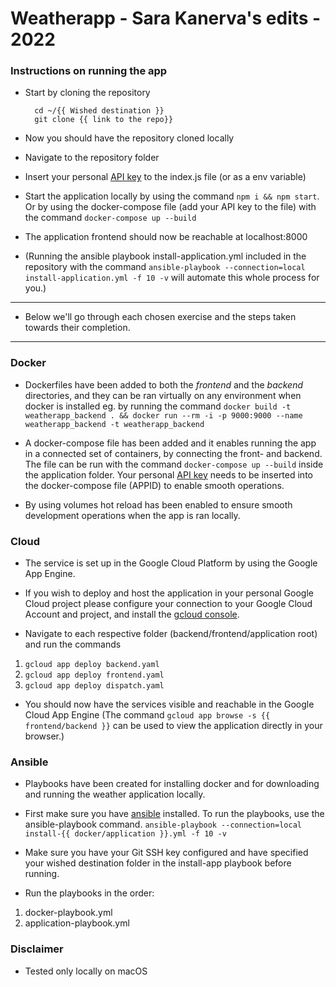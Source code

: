 # Weatherapp - Sara Kanerva's edits - 2022

### Instructions on running the app

- Start by cloning the repository

		cd ~/{{ Wished destination }}
		git clone {{ link to the repo}}
    
- Now you should have the repository cloned locally
- Navigate to the repository folder
- Insert your personal [API key](http://openweathermap.org) to the index.js file (or as a env variable)
- Start the application locally by using the command `npm i && npm start`. Or by using the docker-compose file (add your API key to the file) with the command `docker-compose up --build`
- The application frontend should now be reachable at localhost:8000
- (Running the ansible playbook install-application.yml included in the repository with the command `ansible-playbook --connection=local install-application.yml -f 10 -v` will automate this whole process for you.)

------------
* Below we'll go through each chosen exercise and the steps taken towards their completion. 
------------

### Docker

* Dockerfiles have been added to both the 
*frontend* and the *backend* directories, and they can be ran virtually on any environment when docker is installed eg. by running the command `docker build -t weatherapp_backend . && docker run --rm -i -p 9000:9000 --name weatherapp_backend -t weatherapp_backend`

* A docker-compose file has been added and it enables running the app in a connected set of containers, by connecting the front- and backend. The file can be run with the command `docker-compose up --build` inside the application folder. Your personal [API key](http://openweathermap.org) needs to be inserted into the docker-compose file (APPID) to enable smooth operations.

* By using volumes hot reload has been enabled to ensure smooth development operations when the app is ran locally.

### Cloud

* The service is set up in the Google Cloud Platform by using the Google App Engine.

* If you wish to deploy and host the application in your personal Google Cloud project please configure your connection to your Google Cloud Account and project, and install the [gcloud console](https://cloud.google.com/sdk/docs/install). 

* Navigate to each respective folder (backend/frontend/application root) and run the commands
1. `gcloud app deploy backend.yaml`
2. `gcloud app deploy frontend.yaml`
3. `gcloud app deploy dispatch.yaml`

* You should now have the services visible and reachable in the Google Cloud App Engine (The command `gcloud app browse -s {{ frontend/backend }}` can be used to view the application directly in your browser.)

### Ansible

* Playbooks have been created for installing docker and for downloading and running the weather application locally. 

* First make sure you have [ansible](https://docs.ansible.com/ansible/latest/installation_guide/intro_installation.html) installed. To run the playbooks, use the ansible-playbook command. `ansible-playbook --connection=local install-{{ docker/application }}.yml -f 10 -v`

* Make sure you have your Git SSH key configured and have specified your wished destination folder in the install-app playbook before running.

* Run the playbooks in the order:
1. docker-playbook.yml 
2. application-playbook.yml 

### Disclaimer

* Tested only locally on macOS

